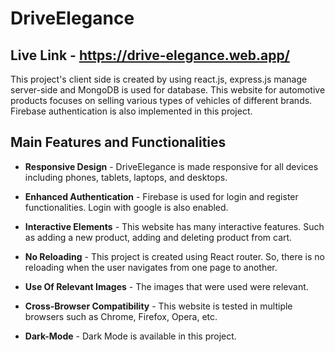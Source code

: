 # DriveElegance

## **Live Link** - <a href="https://drive-elegance.web.app/">https://drive-elegance.web.app/</a>

This project's client side is created by using react.js, express.js manage server-side and MongoDB is used for database. This website for automotive products focuses on selling various types of vehicles of different brands. Firebase authentication is also implemented in this project.

## Main Features and Functionalities
- **Responsive Design** - DriveElegance is made responsive for all devices including phones, tablets, laptops, and desktops.

- **Enhanced Authentication** - Firebase is used for login and register functionalities. Login with google is also enabled.

- **Interactive Elements** - This website has many interactive features. Such as adding a new product, adding and deleting product from cart.

- **No Reloading** - This project is created using React router. So, there is no reloading when the user navigates from one page to another.

- **Use Of Relevant Images** - The images that were used were relevant.

- **Cross-Browser Compatibility** - This website is tested in multiple browsers such as Chrome, Firefox, Opera, etc.

- **Dark-Mode** - Dark Mode is available in this project.
